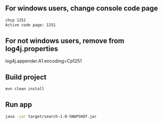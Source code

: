 ## For windows users, change console code page
```bash
chcp 1251
Active code page: 1251
```
## For not windows users, remove from log4j.properties
log4j.appender.A1.encoding=Cp1251

## Build project
```bash
mvn clean install
```
## Run app
```bash
java -jar target/search-1.0-SNAPSHOT.jar
   ```